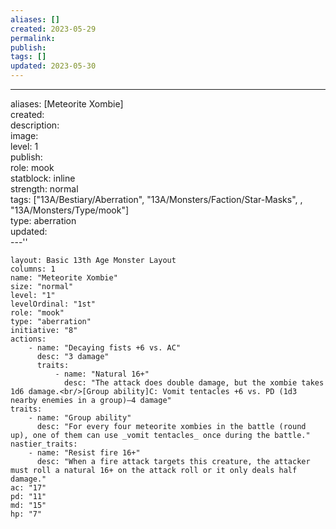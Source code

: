 ```yaml
---
aliases: []
created: 2023-05-29
permalink: 
publish: 
tags: []
updated: 2023-05-30
---
```

---
aliases: [Meteorite Xombie]  
created:  
description:  
image:  
level: 1  
publish:  
role: mook  
statblock: inline  
strength: normal  
tags: ["13A/Bestiary/Aberration", "13A/Monsters/Faction/Star-Masks", , "13A/Monsters/Type/mook"]  
type: aberration  
updated:  
---''

```statblock
layout: Basic 13th Age Monster Layout
columns: 1
name: "Meteorite Xombie"
size: "normal"
level: "1"
levelOrdinal: "1st"
role: "mook"
type: "aberration"
initiative: "8"
actions:
    - name: "Decaying fists +6 vs. AC"
      desc: "3 damage"
      traits:
          - name: "Natural 16+"
            desc: "The attack does double damage, but the xombie takes 1d6 damage.<br/>[Group ability]C: Vomit tentacles +6 vs. PD (1d3 nearby enemies in a group)—4 damage"
traits:
    - name: "Group ability"
      desc: "For every four meteorite xombies in the battle (round up), one of them can use _vomit tentacles_ once during the battle."
nastier_traits:
    - name: "Resist fire 16+"
      desc: "When a fire attack targets this creature, the attacker must roll a natural 16+ on the attack roll or it only deals half damage."
ac: "17"
pd: "11"
md: "15"
hp: "7"
```
